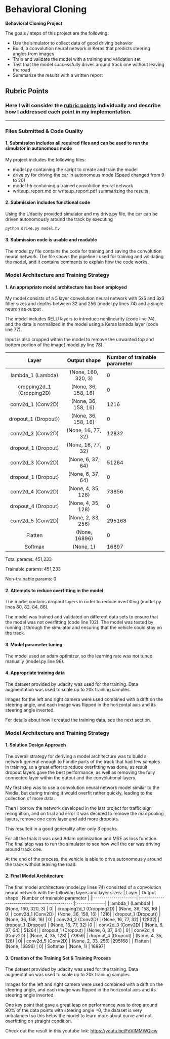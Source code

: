 # **Behavioral Cloning** 


**Behavioral Cloning Project**

The goals / steps of this project are the following:
* Use the simulator to collect data of good driving behavior
* Build, a convolution neural network in Keras that predicts steering angles from images
* Train and validate the model with a training and validation set
* Test that the model successfully drives around track one without leaving the road
* Summarize the results with a written report


[//]: # (Image References)

[image1]: ./examples/placeholder.png "Model Visualization"
[image2]: ./examples/placeholder.png "Grayscaling"
[image3]: ./examples/placeholder_small.png "Recovery Image"
[image4]: ./examples/placeholder_small.png "Recovery Image"
[image5]: ./examples/placeholder_small.png "Recovery Image"
[image6]: ./examples/placeholder_small.png "Normal Image"
[image7]: ./examples/placeholder_small.png "Flipped Image"

## Rubric Points
### Here I will consider the [rubric points](https://review.udacity.com/#!/rubrics/432/view) individually and describe how I addressed each point in my implementation.  

---
### Files Submitted & Code Quality

#### 1. Submission includes all required files and can be used to run the simulator in autonomous mode

My project includes the following files:
* model.py containing the script to create and train the model
* drive.py for driving the car in autonomous mode (Speed changed from 9 to 20)
* model.h5 containing a trained convolution neural network 
* writeup_report.md or writeup_report.pdf summarizing the results

#### 2. Submission includes functional code
Using the Udacity provided simulator and my drive.py file, the car can be driven autonomously around the track by executing 
```sh
python drive.py model.h5
```

#### 3. Submission code is usable and readable

The model.py file contains the code for training and saving the convolution neural network. The file shows the pipeline I used for training and validating the model, and it contains comments to explain how the code works.

### Model Architecture and Training Strategy

#### 1. An appropriate model architecture has been employed

My model consists of a 5 layer convolution neural network with 5x5 and 3x3 filter sizes and depths between 32 and 256 (model.py lines 74) and a single neuron as output .

The model includes RELU layers to introduce nonlinearity (code line 74), and the data is normalized in the model using a Keras lambda layer (code line 77).

Input is also cropped within the model to remove the unwanted top and bottom portion of the image( model.py line 78). 

| Layer         		|     Output shape	        					| Number of trainable parameter |
|:---------------------:|:---------------------------------------------:|:--------------|
| lambda_1 (Lambda)        		| (None, 160, 320, 3) 							| 0|
| cropping2d_1 (Cropping2D)     	| (None, 36, 158, 16) 	| 0|
| conv2d_1 (Conv2D) 				|	(None, 36, 158, 16) 											| 1216|
| dropout_1 (Dropout))     	| (None, 36, 158, 16) 				| 0|
| conv2d_2 (Conv2D) 	    | (None, 16, 77, 32)   						| 12832|
| dropout_1 (Dropout)	| (None, 16, 77, 32)        									|0 |
| conv2d_3 (Conv2D) 			| (None, 6, 37, 64)         									| 51264|
|	dropout_1 (Dropout)				|	(None, 6, 37, 64)											| 0|
|	conv2d_4 (Conv2D) 				|		(None, 4, 35, 128)										| 73856|
|	dropout_4 (Dropout)				|		(None, 4, 35, 128)							| 0|
|	conv2d_5 (Conv2D)				|			(None, 2, 33, 256)									|295168 |
|	Flatten					|				(None, 16896)								| 0|
|	Softmax					|			(None, 1)									| 16897|

Total params: 451,233

Trainable params: 451,233

Non-trainable params: 0

#### 2. Attempts to reduce overfitting in the model

The model contains dropout layers in order to reduce overfitting (model.py lines 80, 82, 84, 86). 

The model was trained and validated on different data sets to ensure that the model was not overfitting (code line 102). The model was tested by running it through the simulator and ensuring that the vehicle could stay on the track.

#### 3. Model parameter tuning

The model used an adam optimizer, so the learning rate was not tuned manually (model.py line 96).

#### 4. Appropriate training data

The dataset provided by udacity was used for the training. Data augmentation was used to scale up to 20k training samples.

Images for the left and right camera were used combined with a drift on the steering angle, and each image was flipped in the horizontal axis and its steering angle inverted. 

For details about how I created the training data, see the next section. 

### Model Architecture and Training Strategy

#### 1. Solution Design Approach

The overall strategy for deriving a model architecture was to build a network general enough to handle parts of the track that had few samples in training, so a great effort to reduce overfitting was done, as result dropout layers gave the best performance, as well as removing the fully connected layer within the output and the convolutional layers.

My first step was to use a convolution neural network model similar to the Nvidia, but during training it would overfit rather quickly, leading to the collection of more data.

Then i borrow the network developed in the last project for traffic sign recognition, and on trial and error it was decided to remove the max pooling layers, remove one conv layer and add more dropouts.

This resulted in a good generality after only 3 epochs.

For all the trials it was used Adam optimization and MSE as loss function.
The final step was to run the simulator to see how well the car was driving around track one. 

At the end of the process, the vehicle is able to drive autonomously around the track without leaving the road.

#### 2. Final Model Architecture

The final model architecture (model.py lines 74) consisted of a convolution neural network with the following layers and layer sizes:
| Layer         		|     Output shape	        					| Number of trainable parameter |
|:---------------------:|:---------------------------------------------:|:--------------|
| lambda_1 (Lambda)        		| (None, 160, 320, 3) 							| 0|
| cropping2d_1 (Cropping2D)     	| (None, 36, 158, 16) 	| 0|
| conv2d_1 (Conv2D) 				|	(None, 36, 158, 16) 											| 1216|
| dropout_1 (Dropout))     	| (None, 36, 158, 16) 				| 0|
| conv2d_2 (Conv2D) 	    | (None, 16, 77, 32)   						| 12832|
| dropout_1 (Dropout)	| (None, 16, 77, 32)        									|0 |
| conv2d_3 (Conv2D) 			| (None, 6, 37, 64)         									| 51264|
|	dropout_1 (Dropout)				|	(None, 6, 37, 64)											| 0|
|	conv2d_4 (Conv2D) 				|		(None, 4, 35, 128)										| 73856|
|	dropout_4 (Dropout)				|		(None, 4, 35, 128)							| 0|
|	conv2d_5 (Conv2D)				|			(None, 2, 33, 256)									|295168 |
|	Flatten					|				(None, 16896)								| 0|
|	Softmax					|			(None, 1)									| 16897|

#### 3. Creation of the Training Set & Training Process

The dataset provided by udacity was used for the training. Data augmentation was used to scale up to 20k training samples.

Images for the left and right camera were used combined with a drift on the steering angle, and each image was flipped in the horizontal axis and its steering angle inverted. 


One key point that gave a great leap on performance was to drop around 90% of the data points with steering angle =0, the dataset is very unbalanced so this helps the model to learn more about curve and not overfitting on straight condition.

Check out the result in this youtube link: https://youtu.be/FdVlMMWQjcw
